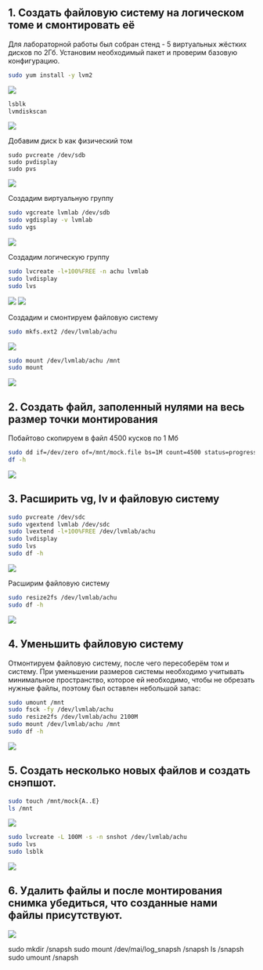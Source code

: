 ## 1. Создать файловую систему на логическом томе и смонтировать её 
Для лабораторной работы был собран стенд - 5 виртуальных жёстких дисков по 2Гб. Установим необходимый пакет и проверим базовую конфигурацию.
```bash
sudo yum install -y lvm2
```
![](https://i.ibb.co/6n5PLQx/00-ivm2.png)
```bash
lsblk
lvmdiskscan
```
![](https://i.ibb.co/2c040WY/image.png)

Добавим диск b как физический том
```
sudo pvcreate /dev/sdb
sudo pvdisplay
sudo pvs
```
![](https://i.ibb.co/2nkxRfW/111.png)

Cоздадим виртуальную группу 

```bash
sudo vgcreate lvmlab /dev/sdb 
sudo vgdisplay -v lvmlab
sudo vgs
```
![](https://i.ibb.co/5hLNmYd/1-Volume-Group.png)

Создадим логическую группу
```bash
sudo lvcreate -l+100%FREE -n achu lvmlab 
sudo lvdisplay 
sudo lvs
```
![](https://i.ibb.co/HLSKJp9/3-Logic-Volume-1.png)
![](https://i.ibb.co/GJyFs82/2-Logic-Volume-2.png)

Создадим и смонтируем файловую систему
```bash
sudo mkfs.ext2 /dev/lvmlab/achu
```
![](https://i.ibb.co/d2Yy9C4/4-ext2.png)

```bash
sudo mount /dev/lvmlab/achu /mnt 
sudo mount
```
![](https://i.ibb.co/ccjMv8V/5.png)

## 2. Создать файл, заполенный нулями на весь размер точки монтирования
Побайтово скопируем в файл 4500 кусков по 1 Мб
```bash
sudo dd if=/dev/zero of=/mnt/mock.file bs=1M count=4500 status=progress
df -h
```
![](https://i.ibb.co/WvvtxpJ/6-Logic-Volume.png)

## 3. Расширить vg, lv и файловую систему
```bash
sudo pvcreate /dev/sdc
sudo vgextend lvmlab /dev/sdc
sudo lvextend -l+100%FREE /dev/lvmlab/achu
sudo lvdisplay
sudo lvs
sudo df -h
```

![](https://i.ibb.co/f21rm3s/7-Volume-Group-1.png)

Расширим файловую систему

```bash
sudo resize2fs /dev/lvmlab/achu
sudo df -h
```

![](https://i.ibb.co/WFZwgCF/9.png)

## 4. Уменьшить файловую систему

Отмонтируем файловую систему, после чего пересоберём том и систему. При уменьшении размеров системы необходимо учитывать минимальное пространство, которое ей необходимо, чтобы не обрезать нужные файлы, поэтому был оставлен небольшой запас:

```bash
sudo umount /mnt
sudo fsck -fy /dev/lvmlab/achu
sudo resize2fs /dev/lvmlab/achu 2100M             
sudo mount /dev/lvmlab/achu /mnt
sudo df -h
```
![](https://i.ibb.co/tMmFwCh/11-FS.png)

## 5. Создать несколько новых файлов и создать снэпшот.

```bash
sudo touch /mnt/mock{A..E}
ls /mnt
```
![](https://i.ibb.co/BKM2qkY/16-5.png)

```bash
sudo lvcreate -L 100M -s -n snshot /dev/lvmlab/achu
sudo lvs
sudo lsblk
```
![](https://i.ibb.co/KNs9wZq/17.png)

## 6. Удалить файлы и после монтирования снимка убедиться, что созданные нами файлы присутствуют.

![](https://i.ibb.co/SXq1Rbr/18.png)

sudo mkdir /snapsh
sudo mount /dev/mai/log_snapsh /snapsh
ls /snapsh
sudo umount /snapsh

